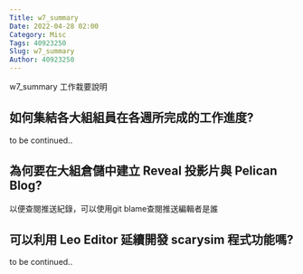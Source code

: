 ```yaml
---
Title: w7_summary
Date: 2022-04-28 02:00
Category: Misc
Tags: 40923250
Slug: w7_summary
Author: 40923250
---
```


w7_summary 工作栽要說明

<!-- PELICAN_END_SUMMARY -->

如何集結各大組組員在各週所完成的工作進度?
----
to be continued..

為何要在大組倉儲中建立 Reveal 投影片與 Pelican Blog?
----
以便查閱推送紀錄，可以使用git blame查閱推送編輯者是誰

可以利用 Leo Editor 延續開發 scarysim 程式功能嗎?
----
to be continued..